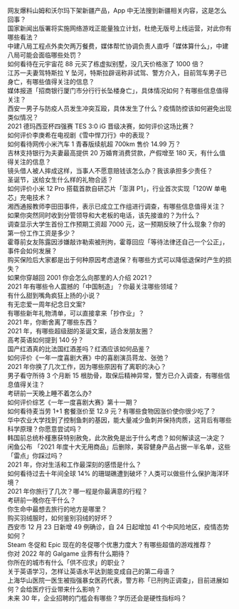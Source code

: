 网友爆料山姆和沃尔玛下架新疆产品，App 中无法搜到新疆相关内容，这是怎么回事？  
国家新闻出版署将实施网络游戏正能量独立计划，杜绝无版号上线运营，对此你有哪些看法？  
中建八局工程点外卖欠两万餐费，媒体帮忙协调负责人直呼「媒体算什么」，中建八局可能会面临哪些处罚？  
如何看待在元宇宙花 88 元买了栋虚拟别墅，没几天价格涨了 1000 倍？  
江苏一夫妻驾特斯拉 Y 坠河，特斯拉辟谣称非试驾、警方介入，目前驾车男子已身亡，有哪些值得关注的信息？  
媒体报道「招商银行厦门市分行行长坠楼身亡」，具体情况如何？有哪些信息值得关注？  
西安一男子与防疫人员发生冲突互殴，具体发生了什么？疫情防控该如何避免出现类似情况？  
2021 德玛西亚杯四强赛 TES 3:0 iG 晋级决赛，如何评价这场比赛？  
如何评价李庚希在电视剧《雪中悍刀行》中的表现？  
如何看待网传小米汽车 1 青春版续航超 700km 售价 14.99 万？  
吉林支持银行为夫妻最高提供 20 万婚育消费贷款，产假增至 180 天，有什么值得关注的信息？  
镜头借人被人摔成这样，当事人不愿意赔钱该怎么办？我该承担多少责任？  
圣诞节，送给女生什么样的礼物合适？  
如何评价小米 12 Pro 搭载首款自研芯片「澎湃 P1」，行业首次实现「120W 单电芯」充电技术？  
湘西通报教师李田田事件，表示已成立工作组进行调查，有哪些信息值得关注？  
如果你突然同时收到分管领导和大老板的电话，该先接谁的？为什么？  
调查显示大学生首份工作预期工资超 7000 元，这一预期反映了什么现象？你的第一份工作工资是多少？  
霍尊前女友陈露因涉嫌敲诈勒索被刑拘，霍尊回应「等待法律还自己一个公正」，事件会如何发展？  
购买保险后大家都是出于何种原因考虑退保？有哪些方式可以降低退保时产生的损失？  
如果你穿越回 2001 你会怎么向那里的人介绍 2021？  
2021 年有哪些令人震撼的「中国制造」？你最关注哪些领域？  
有什么甜到嘴角疯狂上扬的小说？  
有无恋爱一周年纪念日文案?  
有哪些新年礼物清单，可以直接拿来「抄作业」？  
2021 年，你断舍离了哪些东西？  
2021 年，有哪些超级甜的圣诞文案，适合发朋友圈？  
高考英语如何提到 140 分？  
国产红酒真的比法国红酒差吗？红酒应该如何品鉴？  
如何评价《一年一度喜剧大赛》中的喜剧演员蒋龙、张弛？  
2021 年你换了几次工作，因为哪些原因有了离职的决心？  
男子看守所待 3 个月断 15 根肋骨，取保后精神异常，警方已介入调查，有哪些信息值得关注？  
考研前一天晚上睡不着怎么办?  
如何评价综艺《一年一度喜剧大赛》第十一期？  
如何看待麦当劳 1+1 套餐涨价至 12.9 元？有哪些食物因涨价使你很少吃了？  
华中农业大学找到了控制鱼刺的基因，能大量减少鱼刺并保持肉质，这背后有哪些科学原理？你愿意尝试吗？  
韩国前总统朴槿惠获特别赦免，此次赦免是出于什么考虑？如何解读这一决定？  
闲鱼公布 「2021 年度十大无用商品」后删除，美容健身产品占据一半名单，这些「雷点」你踩过吗？  
2021 年，你对生活和工作最深刻的感悟是什么？  
如何看待过去十年间全球 14% 的珊瑚礁遭到破坏？人类可以做些什么保护海洋环境？  
2021 年你旅行了几次？哪一程是你最满意的行程？  
考研前一晚你在干什么？  
你生命中最想去旅行的地方是哪里？  
购买羽绒服时，如何鉴别羽绒的好坏？  
西安市 12 月 23 日新增 49 例确诊，自 24 日起增加 41 个中风险地区，疫情态势如何？  
Steam 冬促和 Epic 现在的冬促哪个优惠力度大？有哪些超值的游戏推荐？  
你对 2022 年的 Galgame 业界有什么期待？  
你所在的城市有什么「供不应求」的职业？  
关于英语学习，怎样让英语水平达到能变成自己的第二母语？  
上海华山医院一医生被指强暴女医药代表，警方称「已刑拘正调查」，目前进展如何？会给医疗行业带来什么影响？  
未来 30 年，企业招聘的门槛会有哪些？学历还会是硬性指标吗？  

